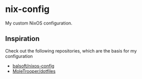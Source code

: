 # nix-config
My custom NixOS configuration.

## Inspiration
Check out the following repositories, which are the basis for my configuration
- [balsoft/nixos-config](https://code.balsoft.ru/balsoft/nixos-config)
- [MoleTrooper/dotfiles](https://github.com/MoleTrooper/dotfiles)